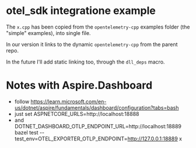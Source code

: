 # otel_sdk integratione example

The `x.cpp` has been copied from the `opentelemetry-cpp` examples folder (the "simple" examples), into single file.

In our version it links to the dynamic `opentelemetry-cpp` from the parent repo.

In the future I'll add static linking too, through the `dll_deps` macro.

# Notes with Aspire.Dashboard

- follow https://learn.microsoft.com/en-us/dotnet/aspire/fundamentals/dashboard/configuration?tabs=bash
- just set ASPNETCORE_URLS=http://localhost:18888
- and DOTNET_DASHBOARD_OTLP_ENDPOINT_URL=http://localhost:18889
bazel test --test_env=OTEL_EXPORTER_OTLP_ENDPOINT=http://127.0.0.1:18889 x
